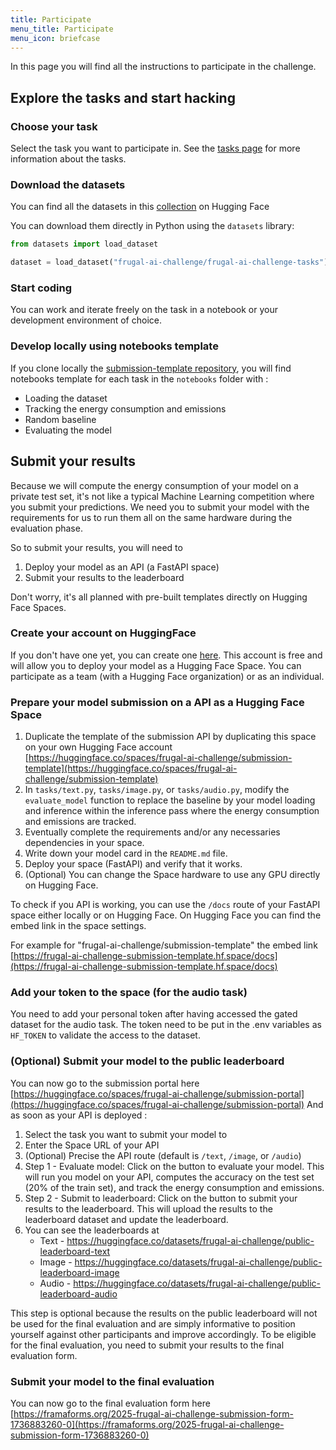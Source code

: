 ```yaml
---
title: Participate
menu_title: Participate
menu_icon: briefcase
---
```


In this page you will find all the instructions to participate in the challenge.

## Explore the tasks and start hacking
### Choose your task
Select the task you want to participate in. See the [tasks page](https://frugalaichallenge.org/tasks/) for more information about the tasks.

### Download the datasets
You can find all the datasets in this [collection](https://huggingface.co/collections/frugal-ai-challenge/frugal-ai-challenge-tasks-673dd5ee724c6659a5b42443) on Hugging Face

You can download them directly in Python using the `datasets` library:
```python
from datasets import load_dataset

dataset = load_dataset("frugal-ai-challenge/frugal-ai-challenge-tasks")
```

### Start coding
You can work and iterate freely on the task in a notebook or your development environment of choice.

### Develop locally using notebooks template
If you clone locally the [submission-template repository](https://huggingface.co/spaces/frugal-ai-challenge/submission-template), you will find notebooks template for each task in the `notebooks` folder with : 
- Loading the dataset
- Tracking the energy consumption and emissions
- Random baseline
- Evaluating the model

## Submit your results
Because we will compute the energy consumption of your model on a private test set, it's not like a typical Machine Learning competition where you submit your predictions. We need you to submit your model with the requirements for us to run them all on the same hardware during the evaluation phase.

So to submit your results, you will need to 
1. Deploy your model as an API (a FastAPI space)
2. Submit your results to the leaderboard

Don't worry, it's all planned with pre-built templates directly on Hugging Face Spaces.

### Create your account on HuggingFace
If you don't have one yet, you can create one [here](https://huggingface.co/join).
This account is free and will allow you to deploy your model as a Hugging Face Space.
You can participate as a team (with a Hugging Face organization) or as an individual.

                        
### Prepare your model submission on a API as a Hugging Face Space
1. Duplicate the template of the submission API by duplicating this space on your own Hugging Face account [https://huggingface.co/spaces/frugal-ai-challenge/submission-template](https://huggingface.co/spaces/frugal-ai-challenge/submission-template)
2. In ``tasks/text.py``, ``tasks/image.py``, or ``tasks/audio.py``, modify the ``evaluate_model`` function to replace the baseline by your model loading and inference within the inference pass where the energy consumption and emissions are tracked.
3. Eventually complete the requirements and/or any necessaries dependencies in your space.
4. Write down your model card in the ``README.md`` file.
5. Deploy your space (FastAPI) and verify that it works.
6. (Optional) You can change the Space hardware to use any GPU directly on Hugging Face.

To check if you API is working, you can use the `/docs` route of your FastAPI space either locally or on Hugging Face.
On Hugging Face you can find the embed link in the space settings.

For example for "frugal-ai-challenge/submission-template" the embed link [https://frugal-ai-challenge-submission-template.hf.space/docs](https://frugal-ai-challenge-submission-template.hf.space/docs)

### Add your token to the space (for the audio task)
You need to add your personal token after having accessed the gated dataset for the audio task. 
The token need to be put in the .env variables as `HF_TOKEN` to validate the access to the dataset.

### (Optional) Submit your model to the public leaderboard
You can now go to the submission portal here [https://huggingface.co/spaces/frugal-ai-challenge/submission-portal](https://huggingface.co/spaces/frugal-ai-challenge/submission-portal)
And as soon as your API is deployed : 
1. Select the task you want to submit your model to
2. Enter the Space URL of your API
3. (Optional) Precise the API route (default is ``/text``, ``/image``, or ``/audio``)
4. Step 1 - Evaluate model: Click on the button to evaluate your model. This will run you model on your API, computes the accuracy on the test set (20% of the train set), and track the energy consumption and emissions.
5. Step 2 - Submit to leaderboard: Click on the button to submit your results to the leaderboard. This will upload the results to the leaderboard dataset and update the leaderboard.
6. You can see the leaderboards at 
    - Text - https://huggingface.co/datasets/frugal-ai-challenge/public-leaderboard-text
    - Image - https://huggingface.co/datasets/frugal-ai-challenge/public-leaderboard-image
    - Audio - https://huggingface.co/datasets/frugal-ai-challenge/public-leaderboard-audio

This step is optional because the results on the public leaderboard will not be used for the final evaluation and are simply informative to position yourself against other participants and improve accordingly. To be eligible for the final evaluation, you need to submit your results to the final evaluation form.

### Submit your model to the final evaluation
You can now go to the final evaluation form here [https://framaforms.org/2025-frugal-ai-challenge-submission-form-1736883260-0](https://framaforms.org/2025-frugal-ai-challenge-submission-form-1736883260-0)
